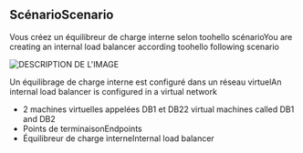 ## <a name="scenario"></a><span data-ttu-id="f1544-101">Scénario</span><span class="sxs-lookup"><span data-stu-id="f1544-101">Scenario</span></span>

<span data-ttu-id="f1544-102">Vous créez un équilibreur de charge interne selon toohello scénario</span><span class="sxs-lookup"><span data-stu-id="f1544-102">You are creating an internal load balancer according toohello following scenario</span></span>

![DESCRIPTION DE L'IMAGE](./media/load-balancer-get-started-ilb-scenario-include/figure1.png)

<span data-ttu-id="f1544-104">Un équilibrage de charge interne est configuré dans un réseau virtuel</span><span class="sxs-lookup"><span data-stu-id="f1544-104">An internal load balancer is configured in a virtual network</span></span>

* <span data-ttu-id="f1544-105">2 machines virtuelles appelées DB1 et DB2</span><span class="sxs-lookup"><span data-stu-id="f1544-105">2 virtual machines called DB1 and DB2</span></span>
* <span data-ttu-id="f1544-106">Points de terminaison</span><span class="sxs-lookup"><span data-stu-id="f1544-106">Endpoints</span></span>
* <span data-ttu-id="f1544-107">Équilibreur de charge interne</span><span class="sxs-lookup"><span data-stu-id="f1544-107">Internal load balancer</span></span>
